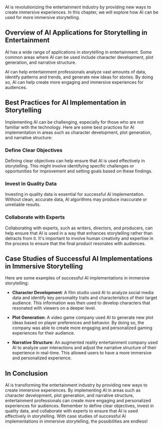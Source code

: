 

AI is revolutionizing the entertainment industry by providing new ways to create immersive experiences. In this chapter, we will explore how AI can be used for more immersive storytelling.

Overview of AI Applications for Storytelling in Entertainment
-------------------------------------------------------------

AI has a wide range of applications in storytelling in entertainment. Some common areas where AI can be used include character development, plot generation, and narrative structure.

AI can help entertainment professionals analyze vast amounts of data, identify patterns and trends, and generate new ideas for stories. By doing so, AI can help create more engaging and immersive experiences for audiences.

Best Practices for AI Implementation in Storytelling
----------------------------------------------------

Implementing AI can be challenging, especially for those who are not familiar with the technology. Here are some best practices for AI implementation in areas such as character development, plot generation, and narrative structure:

### Define Clear Objectives

Defining clear objectives can help ensure that AI is used effectively in storytelling. This might involve identifying specific challenges or opportunities for improvement and setting goals based on these findings.

### Invest in Quality Data

Investing in quality data is essential for successful AI implementation. Without clean, accurate data, AI algorithms may produce inaccurate or unreliable results.

### Collaborate with Experts

Collaborating with experts, such as writers, directors, and producers, can help ensure that AI is used in a way that enhances storytelling rather than detracts from it. It's important to involve human creativity and expertise in the process to ensure that the final product resonates with audiences.

Case Studies of Successful AI Implementations in Immersive Storytelling
-----------------------------------------------------------------------

Here are some examples of successful AI implementations in immersive storytelling:

* **Character Development**: A film studio used AI to analyze social media data and identify key personality traits and characteristics of their target audience. This information was then used to develop characters that resonated with viewers on a deeper level.

* **Plot Generation**: A video game company used AI to generate new plot ideas based on player preferences and behavior. By doing so, the company was able to create more engaging and personalized gaming experiences for their audience.

* **Narrative Structure**: An augmented reality entertainment company used AI to analyze user interactions and adjust the narrative structure of their experience in real-time. This allowed users to have a more immersive and personalized experience.

In Conclusion
-------------

AI is transforming the entertainment industry by providing new ways to create immersive experiences. By implementing AI in areas such as character development, plot generation, and narrative structure, entertainment professionals can create more engaging and personalized experiences for audiences. Remember to define clear objectives, invest in quality data, and collaborate with experts to ensure that AI is used effectively in storytelling. With case studies of successful AI implementations in immersive storytelling, the possibilities are endless!
